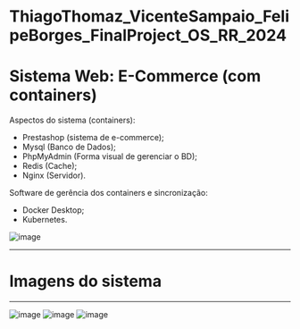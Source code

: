 # ThiagoThomaz_VicenteSampaio_FelipeBorges_FinalProject_OS_RR_2024

# Sistema Web: E-Commerce (com containers)
Aspectos do sistema (containers):
  - Prestashop (sistema de e-commerce);
  - Mysql (Banco de Dados);
  - PhpMyAdmin (Forma visual de gerenciar o BD);
  - Redis (Cache);
  - Nginx (Servidor).

Software de gerência dos containers e sincronização:
  - Docker Desktop;
  - Kubernetes.

![image](https://github.com/user-attachments/assets/cb9b7558-a705-4cea-b711-2123a05d632a)

_________________________________________________________________________________________
# Imagens do sistema
_________________________________________________________________________________________
![image](https://github.com/user-attachments/assets/90f44a52-bb48-4e0e-afbb-5e1fbbaba362)
![image](https://github.com/user-attachments/assets/ffabaeb9-1354-4d25-994a-f0a346487967)
![image](https://github.com/user-attachments/assets/fa217cbd-0efb-4dc3-b6a6-4a44c368e7bb)
